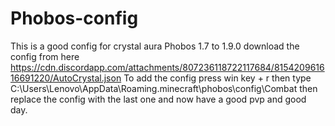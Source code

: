 # Phobos-config
This is a good config for crystal aura Phobos 1.7 to 1.9.0 
download the config from here https://cdn.discordapp.com/attachments/807236118722117684/815420961616691220/AutoCrystal.json
To add the config 
press win key + r
then type C:\Users\Lenovo\AppData\Roaming\.minecraft\phobos\config\Combat
then replace the config with the last one
and now have a good pvp and good day.
